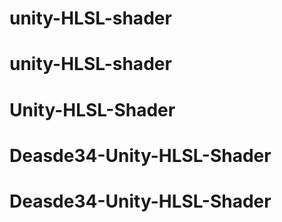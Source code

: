 
# unity-HLSL-shader
# unity-HLSL-shader
# Unity-HLSL-Shader
# Deasde34-Unity-HLSL-Shader
# Deasde34-Unity-HLSL-Shader
